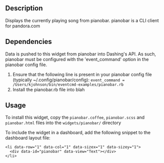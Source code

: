 ## Description
Displays the currently playing song from pianobar.
pianobar is a CLI client for pandora.com

## Dependencies
Data is pushed to this widget from pianobar into Dashing's API.  As such, pianobar must be configured with the 'event_command' option in the pianobar config file.

1. Ensure that the following line is present in your pianobar config file (typically ~/.config/pianobar/config):  ```event_command = /Users/kjohnson/bin/eventcmd-examples/pianobar.rb```
2. Install the pianobar.rb file into blah

## Usage
To install this widget, copy the ```pianobar.coffee```, ```pianobar.scss``` and ```pianobar.html``` files into the ```widgets/pianobar/``` directory

To include the widget in a dashboard, add the following snippet to the dashboard layout file:
```
<li data-row="1" data-col="1" data-sizex="1" data-sizey="1">
  <div data-id="pianobar" data-view="Text"></div>
</li>
```